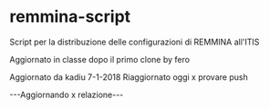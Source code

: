 # remmina-script
Script per la distribuzione delle configurazioni di REMMINA all'ITIS

Aggiornato in classe dopo il primo clone by fero


Aggiornato da kadiu 7-1-2018
Riaggiornato oggi x provare push

---Aggiornando x relazione---